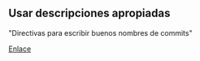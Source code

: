##  Usar descripciones apropiadas

"Directivas para escribir buenos nombres de commits"

[Enlace](https://help.github.com/articles/closing-issues-via-commit-messages/)
